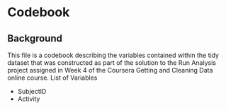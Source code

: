 # Codebook
## Background
This file is a codebook describing the variables contained within the tidy dataset that was constructed as part of the solution to the Run Analysis project assigned in Week 4 of the Coursera Getting and Cleaning Data online course.
List of Variables
* SubjectID
* Activity

